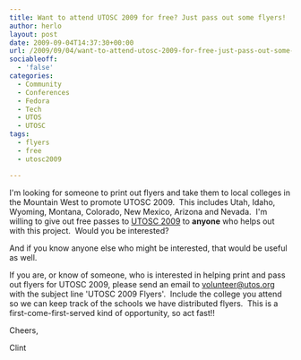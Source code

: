 ```yaml
---
title: Want to attend UTOSC 2009 for free? Just pass out some flyers!
author: herlo
layout: post
date: 2009-09-04T14:37:30+00:00
url: /2009/09/04/want-to-attend-utosc-2009-for-free-just-pass-out-some-flyers/
sociableoff:
  - 'false'
categories:
  - Community
  - Conferences
  - Fedora
  - Tech
  - UTOS
  - UTOSC
tags:
  - flyers
  - free
  - utosc2009

---
```

I'm looking for someone to print out flyers and take them to local colleges in the Mountain West to promote UTOSC 2009.  This includes Utah, Idaho, Wyoming, Montana, Colorado, New Mexico, Arizona and Nevada.  I'm willing to give out free passes to [UTOSC 2009][1] to **anyone** who helps out with this project.  Would you be interested?

And if you know anyone else who might be interested, that would be useful as well.

If you are, or know of someone, who is interested in helping print and pass out flyers for UTOSC 2009, please send an email to <volunteer@utos.org> with the subject line 'UTOSC 2009 Flyers'.  Include the college you attend so we can keep track of the schools we have distributed flyers.  This is a first-come-first-served kind of opportunity, so act fast!!

Cheers,

Clint

 [1]: http://2009.utosc.com